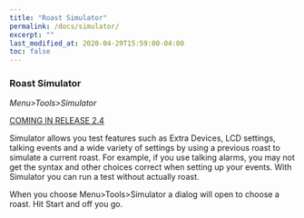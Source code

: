 ```yaml
---
title: "Roast Simulator"
permalink: /docs/simulator/
excerpt: ""
last_modified_at: 2020-04-29T15:59:00-04:00
toc: false
---
```


### Roast Simulator

*Menu>Tools>Simulator*

[COMING IN RELEASE 2.4](https://github.com/artisan-roaster-scope/artisan/blob/master/wiki/ReleaseHistory.md)

Simulator allows you test features such as Extra Devices, LCD settings, talking events and a wide variety of settings by using a previous roast to simulate a current roast.  For example, if you use talking alarms, you may not get the syntax and other choices correct when setting up your events.  With Simulator you can run a test without actually roast.  

When you choose Menu>Tools>Simulator a dialog will open to choose a roast.  Hit Start and off you go.  



